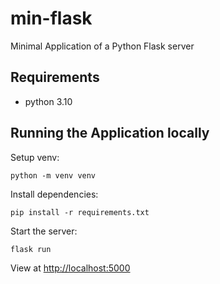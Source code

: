# min-flask
Minimal Application of a Python Flask server

## Requirements
- python 3.10

## Running the Application locally
Setup venv:
```shell
python -m venv venv
```

Install dependencies:
```shell
pip install -r requirements.txt
```

Start the server:
```shell
flask run
```

View at [http://localhost:5000](http://localhost:5000)